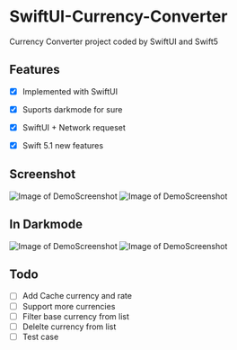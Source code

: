 # SwiftUI-Currency-Converter

Currency Converter project coded by SwiftUI and Swift5

## Features

- [x] Implemented with SwiftUI
- [x] Suports darkmode for sure
- [x] SwiftUI + Network requeset
- [x] Swift 5.1 new features


## Screenshot

![Image of DemoScreenshot](https://raw.githubusercontent.com/alexliubj/SwiftUI-Currency-Converter/master/Screenshots/S1.png)
![Image of DemoScreenshot](https://raw.githubusercontent.com/alexliubj/SwiftUI-Currency-Converter/master/Screenshots/S2.png)

## In Darkmode
![Image of DemoScreenshot](https://raw.githubusercontent.com/alexliubj/SwiftUI-Currency-Converter/master/Screenshots/D1.png)
![Image of DemoScreenshot](https://raw.githubusercontent.com/alexliubj/SwiftUI-Currency-Converter/master/Screenshots/D1.png)


## Todo
- [ ] Add Cache currency and rate
- [ ] Support more currencies
- [ ] Filter base currency from list
- [ ] Delelte currency from list
- [ ] Test case
